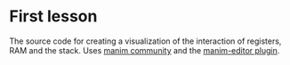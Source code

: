 # First lesson
The source code for creating a visualization of the interaction of registers, RAM and the stack. Uses [manim community](https://github.com/ManimCommunity/manim) and the [manim-editor plugin](https://github.com/ManimCommunity/manim_editor).
